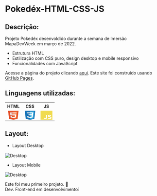 # Pokedéx-HTML-CSS-JS

<h2> Descrição: </h2>

Projeto Pokedéx desenvoldido durante a semana de Imersão MapaDevWeek em março de 2022.

- Estrutura HTML
- Estilização com CSS puro, design desktop e mobile responsivo
- Funcionalidades com JavaScript

Acesse a página do projeto clicando [aqui](https://julianasinnott.github.io/Pokedex/). Este site foi construído usando [GitHub Pages](https://pages.github.com/).

<h2> Linguagens utilizadas: </h2>

<table>
<tr>
  <th> HTML </th>
  <th> CSS </th>
  <th> JS </th>
</tr>
<tr>
  <td> <img align="center" alt="HTML" height="30" width="40" src="https://raw.githubusercontent.com/devicons/devicon/master/icons/html5/html5-original.svg"> </td>
  <td> <img align="center" alt="CSS" height="30" width="40" src="https://raw.githubusercontent.com/devicons/devicon/master/icons/css3/css3-original.svg"> </td>
  <td>  <img align="center" alt="Js" height="30" width="40" src="https://raw.githubusercontent.com/devicons/devicon/master/icons/javascript/javascript-plain.svg" </td>
</tr>
</table>

<h2> Layout: </h2>

- Layout Desktop
<img align="center" alt="Desktop" height="350" width="350" src="https://user-images.githubusercontent.com/100887684/158921453-cc0570b8-8d90-4773-9bae-b32ae39ccfb4.PNG">

- Layout Mobile
<img align="center" alt="Desktop" height="350" width="150" src="https://user-images.githubusercontent.com/100887684/158921542-2d307600-012a-4a5a-b8f6-391bd7b05f9c.PNG">


Este foi meu primeiro projeto. 💜 <br>
Dev. Front-end em desenvolvimento❕

